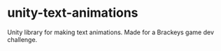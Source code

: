 # unity-text-animations
Unity library for making text animations. Made for a Brackeys game dev challenge.
